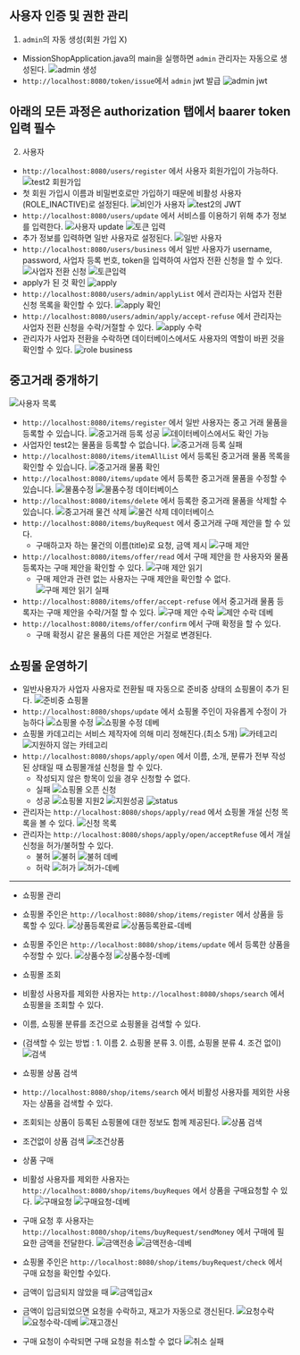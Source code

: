 ## 사용자 인증 및 권한 관리
1. `admin`의 자동 생성(회원 가입 X)
- MissionShopApplication.java의 main을 실행하면 `admin` 관리자는 자동으로 생성된다. 
![admin 생성](/md/ExecuteReadmeIMG/1.admin생성.PNG)
- `http://localhost:8080/token/issue`에서 `admin` jwt 발급
![admin jwt](/md/ExecuteReadmeIMG/2.admin-JWT.PNG)

## 아래의 모든 과정은 authorization 탭에서 baarer token입력 필수
2. 사용자 
- `http://localhost:8080/users/register` 에서 사용자 회원가입이 가능하다.
![test2 회원가입](/md/ExecuteReadmeIMG/3.사용자회원가입test2.PNG)
- 첫 회원 가입시 이름과 비밀번호로만 가입하기 때문에 비활성 사용자(ROLE_INACTIVE)로 설정된다.
![비인가 사용자](/md/ExecuteReadmeIMG/4.비인가사용자.PNG)
![test2의 JWT](/md/ExecuteReadmeIMG/5.test2의JWT.PNG)
- `http://localhost:8080/users/update` 에서 서비스를 이용하기 위해 추가 정보를 입력한다.
![사용자 update](/md/ExecuteReadmeIMG/6.사용자update.PNG)
![토큰 입력](/md/ExecuteReadmeIMG/7.사용자update-토큰입력.PNG)
- 추가 정보를 입력하면 일반 사용자로 설정된다.
![일반 사용자](/md/ExecuteReadmeIMG/8.사용자update확인.PNG)
- `http://localhost:8080/users/business` 에서 일반 사용자가 username, password, 사업자 등록 번호, token을 입력하여 사업자 전환 신청을 할 수 있다.
![사업자 전환 신청](/md/ExecuteReadmeIMG/9.사업자전환신청.PNG)
![토큰입력](/md/ExecuteReadmeIMG/10.사업자전환신청토큰입력.PNG)
- apply가 된 것 확인
![apply](/md/ExecuteReadmeIMG/11.apply.PNG)
- `http://localhost:8080/users/admin/applyList` 에서 관리자는 사업자 전환 신청 목록을 확인할 수 있다.
![apply 확인](/md/ExecuteReadmeIMG/12.관리자apply확인.PNG)
- `http://localhost:8080/users/admin/apply/accept-refuse` 에서 관리자는 사업자 전환 신청을 수락/거절할 수 있다.
![apply 수락](/md/ExecuteReadmeIMG/13.사업자전환수락.PNG)
- 관리자가 사업자 전환을 수락하면 데이터베이스에서도 사용자의 역할이 바뀐 것을 확인할 수 있다.
![role business](/md/ExecuteReadmeIMG/14.수락후role변화.PNG)

## 중고거래 중개하기
![사용자 목록](/md/ExecuteReadmeIMG/15.사용자목록.PNG)
- `http://localhost:8080/items/register` 에서 일반 사용자는 중고 거래 물품을 등록할 수 있습니다. 
![중고거래 등록 성공](/md/ExecuteReadmeIMG/16.중고거래등록성공.PNG) 
![데이터베이스에서도 확인 가능](/md/ExecuteReadmeIMG/19.데이터베이스중고거래물품등록확인.PNG)
- 사업자인 test2는 물품을 등록할 수 없습니다.
![중고거래 등록 실패](/md/ExecuteReadmeIMG/17.사업자중고거래등록실패.PNG)
- `http://localhost:8080/items/itemAllList` 에서 등록된 중고거래 물품 목록을 확인할 수 있습니다. 
![중고거래 물품 확인](/md/ExecuteReadmeIMG/18.중고거래물품확인.PNG)
- `http://localhost:8080/items/update` 에서 등록한 중고거래 물품을 수정할 수 있습니다. 
![물품수정](/md/ExecuteReadmeIMG/20.중고거래상품수정.PNG)
![물품수정 데이터베이스](/md/ExecuteReadmeIMG/21.중고거래물품수정데이터베이스확인.PNG)
- `http://localhost:8080/items/delete` 에서 등록한 중고거래 물품을 삭제할 수 있습니다.
![중고거래 물건 삭제](/md/ExecuteReadmeIMG/22.중고거래상품삭제.PNG)
![물건 삭제 데이터베이스](/md/ExecuteReadmeIMG/23.물건삭제데이터베이스.PNG)
- `http://localhost:8080/items/buyRequest` 에서 중고거래 구매 제안을 할 수 있다.
  - 구매하고자 하는 물건의 이름(title)로 요청, 금액 제시 
![구매 제안](/md/ExecuteReadmeIMG/24.test2구매제안.PNG)
- `http://localhost:8080/items/offer/read` 에서 구매 제안을 한 사용자와 물품 등록자는 구매 제안을 확인할 수 있다.
![구매 제안 읽기](/md/ExecuteReadmeIMG/25.구매제안읽기.PNG)
  - 구매 제안과 관련 없는 사용자는 구매 제안을 확인할 수 없다.
![구매 제안 읽기 실패](/md/ExecuteReadmeIMG/26.구매제안자가아니면읽기실패.PNG)
- `http://localhost:8080/items/offer/accept-refuse` 에서 중고거래 물품 등록자는 구매 제안을 수락/거절 할 수 있다.
![구매 제안 수락](/md/ExecuteReadmeIMG/27.구매제안수락.PNG)
![제안 수락 데베](/md/ExecuteReadmeIMG/28.구매제안수락데이터베이스.PNG)
- `http://localhost:8080/items/offer/confirm` 에서 구매 확정을 할 수 있다.
  - 구매 확정시 같은 물품의 다른 제안은 거절로 변경된다.


## 쇼핑몰 운영하기
- 일반사용자가 사업자 사용자로 전환될 때 자동으로 준비중 상태의 쇼핑몰이 추가 된다.
![준비중 쇼핑몰](/md/ExecuteReadmeIMG/29.쇼핑몰준비중.PNG)
- `http://localhost:8080/shops/update` 에서 쇼핑몰 주인이 자유롭게 수정이 가능하다
![쇼핑몰 수정](/md/ExecuteReadmeIMG/30.쇼핑몰수정.PNG)
![쇼핑몰 수정 데베](/md/ExecuteReadmeIMG/31.쇼핑몰수정-데베.PNG)
- 쇼핑몰 카데고리는 서비스 제작자에 의해 미리 정해진다.(최소 5개)
![카테고리](/md/ExecuteReadmeIMG/32.쇼핑몰카테고리.PNG)
![지원하지 않는 카테고리](/md/ExecuteReadmeIMG/33.지원하지않는카테고리.PNG)
- `http://localhost:8080/shops/apply/open` 에서 이름, 소개, 분류가 전부 작성된 상태일 때 쇼핑몰개설 신청을 할 수 있다.
  - 작성되지 않은 항목이 있을 경우 신청할 수 없다.
  - 실패
![쇼핑몰 오픈 신청](/md/ExecuteReadmeIMG/34.쇼핑몰오픈신청실패.PNG)
  - 성공
![쇼핑몰 지원2](/md/ExecuteReadmeIMG/35.쇼핑몰지원2.PNG)
![지원성공](/md/ExecuteReadmeIMG/36.쇼핑몰오픈지원성공.PNG)
![status](/md/ExecuteReadmeIMG/38.개설신청status.PNG)
- 관리자는 `http://localhost:8080/shops/apply/read` 에서 쇼핑몰 개설 신청 목록을 볼 수 있다.
![신청 목록](/md/ExecuteReadmeIMG/37.개설신청목록.PNG)
- 관리자는 `http://localhost:8080/shops/apply/open/acceptRefuse` 에서 개실 신청을 허가/불허할 수 있다.
  - 불허
![불허](/md/ExecuteReadmeIMG/39.불허.PNG)
![불허 데베](/md/ExecuteReadmeIMG/40.불허-데베.PNG)
  - 허락
![허가](/md/ExecuteReadmeIMG/41.허가.PNG)
![허가-데베](/md/ExecuteReadmeIMG/42.허가-데베.PNG)
---
- 쇼핑몰 관리
- 쇼핑몰 주인은 `http://localhost:8080/shop/items/register` 에서 상품을 등록할 수 있다.
![상품등록완료](/md/ExecuteReadmeIMG/43.상품등록완료.PNG)
![상품등록완료-데베](/md/ExecuteReadmeIMG/44.상품등록완료-데베.PNG)
- 쇼핑몰 주인은 `http://localhost:8080/shop/items/update` 에서 등록한 상품을 수정할 수 있다.
![상품수정](/md/ExecuteReadmeIMG/45.상품수정.PNG)
![상품수정-데베](/md/ExecuteReadmeIMG/46.상품수정-데베.PNG)


- 쇼핑몰 조회
- 비활성 사용자를 제외한 사용자는 `http://localhost:8080/shops/search` 에서 쇼핑몰을 조회할 수 있다.
- 이름, 쇼핑몰 분류를 조건으로 쇼핑몰을 검색할 수 있다. 
- (검색할 수 있는 방법 : 1. 이름 2. 쇼핑몰 분류 3. 이름, 쇼핑몰 분류 4. 조건 없이)
![검색](/md/ExecuteReadmeIMG/48.쇼핑몰검색.PNG)


- 쇼핑몰 상품 검색
- `http://localhost:8080/shop/items/search` 에서 비활성 사용자를 제외한 사용자는 상품을 검색할 수 있다.
- 조회되는 상품이 등록된 쇼핑몰에 대한 정보도 함께 제공된다.
![상품 검색](/md/ExecuteReadmeIMG/47.상품검색.PNG) 
- 조건없이 상품 검색
![조건상품](/md/ExecuteReadmeIMG/49.조건없이상품검색.PNG)


- 상품 구매
- 비활성 사용자를 제외한 사용자는 `http://localhost:8080/shop/items/buyReques` 에서 상품을 구매요청할 수 있다.
![구매요청](/md/ExecuteReadmeIMG/50.상품구매요청.PNG)
![구매요청-데베](/md/ExecuteReadmeIMG/51.구매요청-데베.PNG)
- 구매 요청 후 사용자는 `http://localhost:8080/shop/items/buyRequest/sendMoney` 에서 구매에 필요한 금액을 전달한다.
![금액전송](/md/ExecuteReadmeIMG/53.금액전송.PNG)
![금액전송-데베](/md/ExecuteReadmeIMG/54.금액전송-데베.PNG)
- 쇼핑몰 주인은 `http://localhost:8080/shop/items/buyRequest/check` 에서 구매 요청을 확인할 수있다.
- 금액이 입금되지 않았을 때
![금액입금x](/md/ExecuteReadmeIMG/52.구매요청확인-금액입금x.PNG)
- 금액이 입금되었으면 요청을 수락하고, 재고가 자동으로 갱신된다.
![요청수락](/md/ExecuteReadmeIMG/55.요청수락.PNG)
![요청수락-데베](/md/ExecuteReadmeIMG/56.요청수락-데베.PNG)
![재고갱신](/md/ExecuteReadmeIMG/57.재고갱신.PNG)
- 구매 요청이 수락되면 구매 요청을 취소할 수 없다
![취소 실패](/md/ExecuteReadmeIMG/58.재고갱신후취소불가.PNG)


